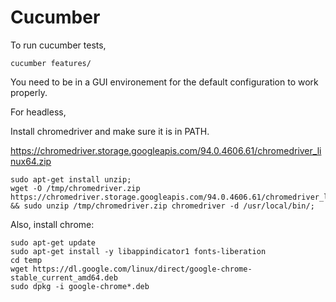 # Cucumber

To run cucumber tests,

```
cucumber features/
```

You need to be in a GUI environement for the default configuration to work properly.

For headless,

Install chromedriver and make sure it is in PATH.

https://chromedriver.storage.googleapis.com/94.0.4606.61/chromedriver_linux64.zip

```
sudo apt-get install unzip;
wget -O /tmp/chromedriver.zip https://chromedriver.storage.googleapis.com/94.0.4606.61/chromedriver_linux64.zip && sudo unzip /tmp/chromedriver.zip chromedriver -d /usr/local/bin/;
```

Also, install chrome:

```
sudo apt-get update
sudo apt-get install -y libappindicator1 fonts-liberation
cd temp
wget https://dl.google.com/linux/direct/google-chrome-stable_current_amd64.deb
sudo dpkg -i google-chrome*.deb
```
